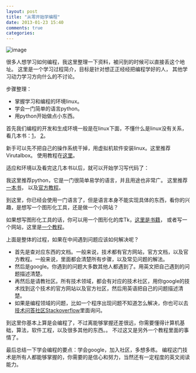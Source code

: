 ```yaml
---
layout: post
title: "从零开始学编程"
date: 2013-01-23 15:40
comments: true
categories: 
---
```


![image](https://dl.dropbox.com/u/1167873/blog/KRDG0Sq.png)

很多人想学习如何编程，我这里整理一下资料，被问到的时候可以直接丢这个地址。
这里是一个学习过程简介，目标是针对想正正经经把编程学好的人，
其他学习动力学习方向什么的不讨论。

步骤整理：

- 掌握学习和编程的环境linux。
- 学会一门简单的语言python。
- 用python开始做点小东西。

首先我们编程的开发和生成环境一般是在linux下面，不懂什么是linux没有关系，
看几本书：[1](http://www.amazon.com/gp/product/1593274254)，
[2](http://www.amazon.com/gp/product/0672336243)。

新手可以先不把自己的操作系统干掉，用虚拟机软件安装linux。这里推荐Virutalbox。
使用教程在[这里](http://www.psychocats.net/ubuntu/virtualbox)。

适应和环境以及看完这几本书以后，就可以开始学习写代码了：

我这里推荐python，它是一门很简单易学的语言，并且用途也非常广。
这里推荐[一本书](http://learnpythonthehardway.org/book/)，
以及[官方教程](http://docs.python.org/2/tutorial/index.html)。

到这里，你已经会使用一门语言了，但是语言本身不能实现具体的东西，看你的兴趣，是想写一个图形化工具，还是做一个小网站？

如果想写图形化工具的话，你可以用一个图形化的库Tk，[这里是书籍](http://www.tkdocs.com/tutorial/index.html)，
或者写一个网站，这里是[一个教程](http://openclassroom.stanford.edu/MainFolder/CoursePage.php?course=WebApplications)。

上面是整体的过程，如果在中间遇到问题应该如何解决呢？

- 首先是查对应东西的文档。一般来说，技术都有官方网站，官方文档，以及官方教程。一般来说，里面都会清楚所有步骤，以及常见问题的解法。
- 然后是google。你遇到的问题大多数其他人都遇到了。用英文把自己遇到的问题描述清楚。
- 再然后是请教社区。所有技术领域，都会有对应的技术社区，用你google的技术找到这个技术的官方网站以及官方社区，然后用英语把自己的问题描述清楚。
- 如果是编程领域的问题，比如一个程序出现问题不知道怎么解决，你也可以去[技术问答社区Stackoverflow](http://stackoverflow.com/)里面询问。

到这里你基本上算是会编程了，不过离能够掌握还差很远，你需要懂得计算机基础，算法，软件工程，以及很多其他的东西。。
不过这又是另外一个教程里面的事情了。

最后总结一下学会编程的要点：学会google，加入社区，多想多练。
编程这门技术是所有人都能够掌握的，你需要的是信心和努力，当然还有一定程度的英文阅读能力。


